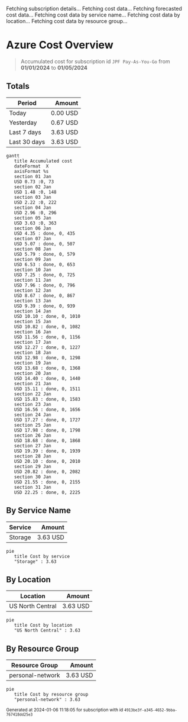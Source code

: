 Fetching subscription details...
Fetching cost data...
Fetching forecasted cost data...
Fetching cost data by service name...
Fetching cost data by location...
Fetching cost data by resource group...
# Azure Cost Overview

> Accumulated cost for subscription id `JPF Pay-As-You-Go` from **01/01/2024** to **01/05/2024**

## Totals

|Period|Amount|
|---|---:|
|Today|0.00 USD|
|Yesterday|0.67 USD|
|Last 7 days|3.63 USD|
|Last 30 days|3.63 USD|

```mermaid
gantt
   title Accumulated cost
   dateFormat  X
   axisFormat %s
   section 01 Jan
   USD 0.73 :0, 73
   section 02 Jan
   USD 1.48 :0, 148
   section 03 Jan
   USD 2.22 :0, 222
   section 04 Jan
   USD 2.96 :0, 296
   section 05 Jan
   USD 3.63 :0, 363
   section 06 Jan
   USD 4.35 : done, 0, 435
   section 07 Jan
   USD 5.07 : done, 0, 507
   section 08 Jan
   USD 5.79 : done, 0, 579
   section 09 Jan
   USD 6.53 : done, 0, 653
   section 10 Jan
   USD 7.25 : done, 0, 725
   section 11 Jan
   USD 7.96 : done, 0, 796
   section 12 Jan
   USD 8.67 : done, 0, 867
   section 13 Jan
   USD 9.39 : done, 0, 939
   section 14 Jan
   USD 10.10 : done, 0, 1010
   section 15 Jan
   USD 10.82 : done, 0, 1082
   section 16 Jan
   USD 11.56 : done, 0, 1156
   section 17 Jan
   USD 12.27 : done, 0, 1227
   section 18 Jan
   USD 12.98 : done, 0, 1298
   section 19 Jan
   USD 13.68 : done, 0, 1368
   section 20 Jan
   USD 14.40 : done, 0, 1440
   section 21 Jan
   USD 15.11 : done, 0, 1511
   section 22 Jan
   USD 15.83 : done, 0, 1583
   section 23 Jan
   USD 16.56 : done, 0, 1656
   section 24 Jan
   USD 17.27 : done, 0, 1727
   section 25 Jan
   USD 17.98 : done, 0, 1798
   section 26 Jan
   USD 18.68 : done, 0, 1868
   section 27 Jan
   USD 19.39 : done, 0, 1939
   section 28 Jan
   USD 20.10 : done, 0, 2010
   section 29 Jan
   USD 20.82 : done, 0, 2082
   section 30 Jan
   USD 21.55 : done, 0, 2155
   section 31 Jan
   USD 22.25 : done, 0, 2225
```

## By Service Name

|Service|Amount|
|---|---:|
|Storage|3.63 USD|

```mermaid
pie
   title Cost by service
   "Storage" : 3.63
```

## By Location

|Location|Amount|
|---|---:|
|US North Central|3.63 USD|

```mermaid
pie
   title Cost by location
   "US North Central" : 3.63
```

## By Resource Group

|Resource Group|Amount|
|---|---:|
|personal-network|3.63 USD|

```mermaid
pie
   title Cost by resource group
   "personal-network" : 3.63
```

<sup>Generated at 2024-01-06 11:18:05 for subscription with id `4913be3f-a345-4652-9bba-767418dd25e3`</sup>
